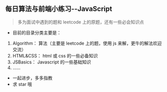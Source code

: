 ## 每日算法与前端小练习--JavaScript
> 多为面试中遇到的题和 leetcode 上的原题，还有一些必会知识点  
* 目前的目录分类主要是：
1. Algorithm： 算法（主要是 leetcode 上的题，使用 js 来解，更牛的解法欢迎交流）
2. HTML&CSS： html 或 css 的一些必备知识
3. JSBasics： Javascript 的一些基础知识
4. ......

* 一起进步，多多指教  
* 求 star 哦  
